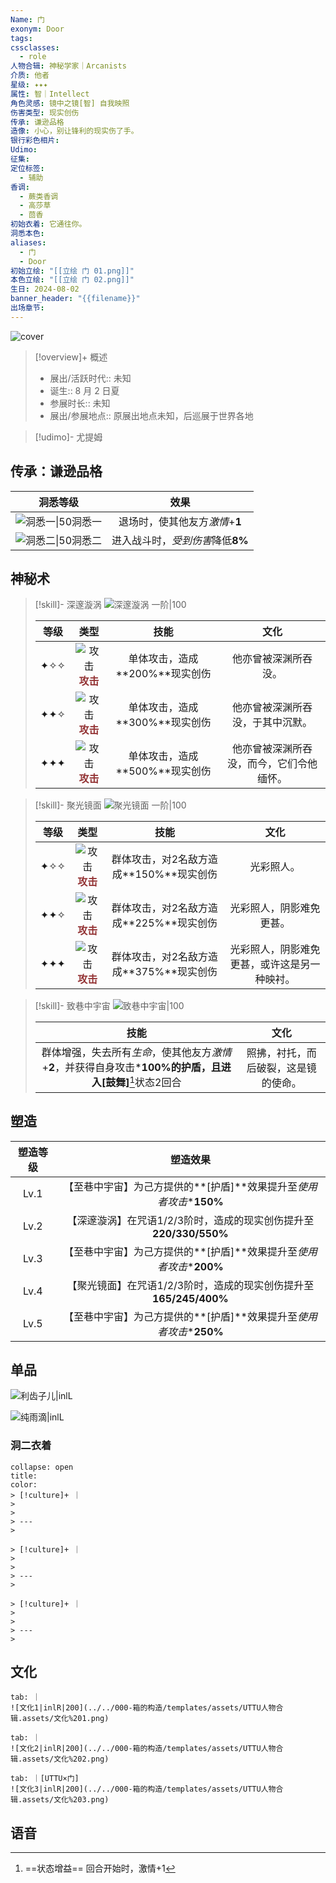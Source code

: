 ```yaml
---
Name: 门
exonym: Door
tags: 
cssclasses:
  - role
人物合辑: 神秘学家｜Arcanists
介质: 他者
星级: ✦✦✦
属性: 智｜Intellect
角色灵感: 镜中之镜[智] 自我映照
伤害类型: 现实创伤
传承: 谦逊品格
造像: 小心，别让锋利的现实伤了手。
银行彩色相片: 
Udimo: 
征集: 
定位标签:
  - 辅助
香调:
  - 蕨类香调
  - 高莎草
  - 茴香
初始衣着: 它通往你。
洞悉本色: 
aliases:
  - 门
  - Door
初始立绘: "[[立绘 门 01.png]]"
本色立绘: "[[立绘 门 02.png]]"
生日: 2024-08-02
banner_header: "{{filename}}"
出场章节:
---
```

![cover](assets/门｜Door.assets/立绘%20门%2001.png)

> [!overview]+ 概述
> - 展出/活跃时代:: 未知
> - 诞生:: 8 月 2 日夏
> - 参展时长:: 未知
> - 展出/参展地点:: 原展出地点未知，后巡展于世界各地

> [!udimo]- 尤提姆
> 
> 

## 传承：谦逊品格

|                           洞悉等级                           |               效果               |
| :----------------------------------------------------------: | :------------------------------: |
| ![洞悉一\|50](../../000-箱的构造/templates/assets/UTTU人物合辑.assets/图标%20洞悉Ⅰ.png)洞悉一 |  退场时，使其他友方*激情*+**1**  |
| ![洞悉二\|50](../../000-箱的构造/templates/assets/UTTU人物合辑.assets/图标%20洞悉Ⅱ.png)洞悉二 | 进入战斗时，*受到伤害*降低**8%** |

## 神秘术

> [!skill]- 深邃漩涡
> ![深邃漩涡 一阶|100](assets/门｜Door.assets/神秘术%20深邃漩涡1.png)
> 
> | 等级 |                             类型                             |              技能              |                   文化                   |
> | :--: | :----------------------------------------------------------: | :----------------------------: | :--------------------------------------: |
> | ✦✧✧  | ![攻击](../../000-箱的构造/templates/assets/UTTU人物合辑.assets/Attack.png)<b><font color="#933334">攻击</font></b> | 单体攻击，造成**200%**现实创伤 |           他亦曾被深渊所吞没。           |
> | ✦✦✧  | ![攻击](../../000-箱的构造/templates/assets/UTTU人物合辑.assets/Attack.png)<b><font color="#933334">攻击</font></b> | 单体攻击，造成**300%**现实创伤 |     他亦曾被深渊所吞没，于其中沉默。     |
> | ✦✦✦  | ![攻击](../../000-箱的构造/templates/assets/UTTU人物合辑.assets/Attack.png)<b><font color="#933334">攻击</font></b> | 单体攻击，造成**500%**现实创伤 | 他亦曾被深渊所吞没，而今，它们令他缅怀。 |
> 

> [!skill]- 聚光镜面
> ![聚光镜面 一阶|100](assets/门｜Door.assets/神秘术%20聚光镜面1.png)
> 
> | 等级 |                             类型                             |                  技能                   |                     文化                     |
> | :--: | :----------------------------------------------------------: | :-------------------------------------: | :------------------------------------------: |
> | ✦✧✧  | ![攻击](../../000-箱的构造/templates/assets/UTTU人物合辑.assets/Attack.png)<b><font color="#933334">攻击</font></b> | 群体攻击，对2名敌方造成**150%**现实创伤 |                  光彩照人。                  |
> | ✦✦✧  | ![攻击](../../000-箱的构造/templates/assets/UTTU人物合辑.assets/Attack.png)<b><font color="#933334">攻击</font></b> | 群体攻击，对2名敌方造成**225%**现实创伤 |           光彩照人，阴影难免更甚。           |
> | ✦✦✦  | ![攻击](../../000-箱的构造/templates/assets/UTTU人物合辑.assets/Attack.png)<b><font color="#933334">攻击</font></b> | 群体攻击，对2名敌方造成**375%**现实创伤 | 光彩照人，阴影难免更甚，或许这是另一种映衬。 |
> 

> [!skill]- 致巷中宇宙
> ![致巷中宇宙|100](assets/门｜Door.assets/至终的仪式%20致巷中宇宙.png)
> 
> |                             技能                             |                 文化                 |
> | :----------------------------------------------------------: | :----------------------------------: |
> | 群体增强，失去所有*生命*，使其他友方*激情*+**2**，并获得自身攻击\***100%**的护盾，且进入**[鼓舞]**[^1]状态2回合 | 照拂，衬托，而后破裂，这是镜的使命。 |
> 

## 塑造

| 塑造等级 |                           塑造效果                           |
| :------: | :----------------------------------------------------------: |
|   Lv.1   | 【至巷中宇宙】为己方提供的**[护盾]**效果提升至*使用者攻击*\***150%** |
|   Lv.2   | 【深邃漩涡】在咒语1/2/3阶时，造成的现实创伤提升至**220/330/550%** |
|   Lv.3   | 【至巷中宇宙】为己方提供的**[护盾]**效果提升至*使用者攻击*\***200%** |
|   Lv.4   | 【聚光镜面】在咒语1/2/3阶时，造成的现实创伤提升至**165/245/400%** |
|   Lv.5   | 【至巷中宇宙】为己方提供的**[护盾]**效果提升至*使用者攻击*\***250%** |


## 单品

![利齿子儿|inlL](../../000-箱的构造/templates/assets/UTTU人物合辑.assets/货币%20利齿子儿.png)

![纯雨滴|inlL](../../000-箱的构造/templates/assets/UTTU人物合辑.assets/货币%20纯雨滴.png)

### 洞二衣着

````ad-flex
collapse: open
title: 
color: 
> [!culture]+ ｜
> 
> 
> ---
> 

> [!culture]+ ｜
> 
> 
> ---
> 

> [!culture]+ ｜
> 
> 
> ---
> 
````

## 文化

````tabs
tab: ｜
![文化1|inlR|200](../../000-箱的构造/templates/assets/UTTU人物合辑.assets/文化%201.png)

tab: ｜
![文化2|inlR|200](../../000-箱的构造/templates/assets/UTTU人物合辑.assets/文化%202.png)

tab: ｜[UTTU×门]
![文化3|inlR|200](../../000-箱的构造/templates/assets/UTTU人物合辑.assets/文化%203.png)

````

## 语音

[^1]: ==状态增益== 回合开始时，激情+1